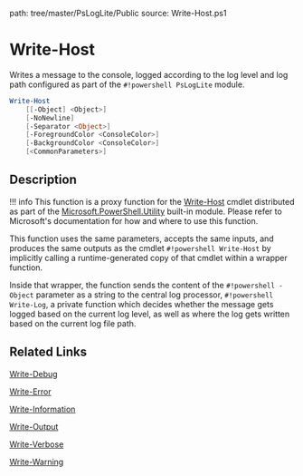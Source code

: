 path: tree/master/PsLogLite/Public
source: Write-Host.ps1

# Write-Host

Writes a message to the console, logged according to the log level and log path configured as part of the `#!powershell PsLogLite` module.

```powershell
Write-Host
    [[-Object] <Object>]
    [-NoNewline]
    [-Separator <Object>]
    [-ForegroundColor <ConsoleColor>]
    [-BackgroundColor <ConsoleColor>]
    [<CommonParameters>]
```

## Description

!!! info
    This function is a proxy function for the [Write-Host](https://docs.microsoft.com/en-us/powershell/module/microsoft.powershell.utility/write-host) cmdlet distributed as part of the [Microsoft.PowerShell.Utility](https://docs.microsoft.com/en-us/powershell/module/microsoft.powershell.utility/) built-in module. Please refer to Microsoft's documentation for how and where to use this function.

This function uses the same parameters, accepts the same inputs, and produces the same outputs as the cmdlet `#!powershell Write-Host` by implicitly calling a runtime-generated copy of that cmdlet within a wrapper function.

Inside that wrapper, the function sends the content of the `#!powershell -Object` parameter as a string to the central log processor, `#!powershell Write-Log`, a private function which decides whether the message gets logged based on the current log level, as well as where the log gets written based on the current log file path.

## Related Links

[Write-Debug](./Write-Debug.md)

[Write-Error](./Write-Error.md)

[Write-Information](./Write-Information.md)

[Write-Output](./Write-Output.md)

[Write-Verbose](./Write-Verbose.md)

[Write-Warning](./Write-Warning.md)